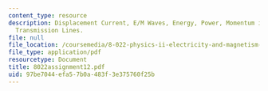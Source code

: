 ```yaml
---
content_type: resource
description: Displacement Current, E/M Waves, Energy, Power, Momentum in E/M Waves,
  Transmission Lines.
file: null
file_location: /coursemedia/8-022-physics-ii-electricity-and-magnetism-fall-2002/97be7044efa57b0a483f3e375760f25b_8022assignment12.pdf
file_type: application/pdf
resourcetype: Document
title: 8022assignment12.pdf
uid: 97be7044-efa5-7b0a-483f-3e375760f25b
---
```

